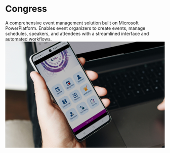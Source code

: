 # Congress
A comprehensive event management solution built on Microsoft PowerPlatform. Enables event organizers to create events, manage schedules, speakers, and attendees with a streamlined interface and automated workflows.
![Logo](Mobile.png)
